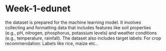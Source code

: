 # Week-1-edunet
 the dataset is prepared for the machine learning model. It involves collecting and formatting data that includes features like soil properties (e.g., pH, nitrogen, phosphorus, potassium levels) and weather conditions (e.g., temperature, rainfall). The dataset also includes target labels:  For crop recommendation: Labels like rice, maize etc..
